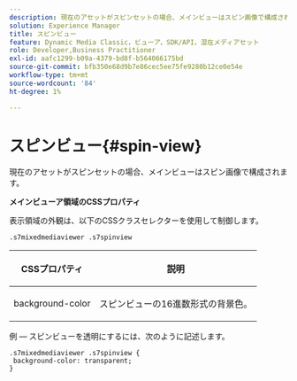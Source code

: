```yaml
---
description: 現在のアセットがスピンセットの場合、メインビューはスピン画像で構成されます。
solution: Experience Manager
title: スピンビュー
feature: Dynamic Media Classic，ビューア，SDK/API，混在メディアセット
role: Developer,Business Practitioner
exl-id: aafc1299-b09a-4379-bd8f-b564066175bd
source-git-commit: bfb350e68d9b7e86cec5ee75fe9280b12ce0e54e
workflow-type: tm+mt
source-wordcount: '84'
ht-degree: 1%

---
```


# スピンビュー{#spin-view}

現在のアセットがスピンセットの場合、メインビューはスピン画像で構成されます。

<!--<a id="section_061E550C1C1D4DB2BD663A898895B38C"></a>-->

**メインビューア領域のCSSプロパティ**

表示領域の外観は、以下のCSSクラスセレクターを使用して制御します。

```
.s7mixedmediaviewer .s7spinview
```

<table id="table_94EE3F5BBE4547C0B4943471CEE7EDE4"> 
 <thead> 
  <tr> 
   <th colname="col1" class="entry"> <p> CSSプロパティ </p> </th> 
   <th colname="col2" class="entry"> <p>説明 </p> </th> 
  </tr> 
 </thead>
 <tbody> 
  <tr> 
   <td colname="col1"> <p> <span class="codeph"> background-color  </span> </p> </td> 
   <td colname="col2"> <p> スピンビューの16進数形式の背景色。 </p> </td> 
  </tr> 
 </tbody> 
</table>

例 — スピンビューを透明にするには、次のように記述します。

```
.s7mixedmediaviewer .s7spinview { 
 background-color: transparent; 
}
```
